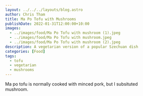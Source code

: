 ```yaml
---
layout: ../../../layouts/blog.astro
author: Chris Tham
title: Ma Po Tofu with Mushrooms
publishDate: 2022-01-31T12:00:00+10:00
images:
  - ../images/food/Ma Po Tofu with mushroom (1).jpeg
  - ../images/food/Ma Po Tofu with mushroom.jpeg
  - ../images/food/Ma Po Tofu with mushroom (2).jpeg
description: A vegetarian version of a popular Szechuan dish
categories: [Food]
tags:
  - tofu
  - vegetarian
  - mushrooms
---
```


Ma po tofu is normally cooked with minced pork, but I subsituted mushroom.